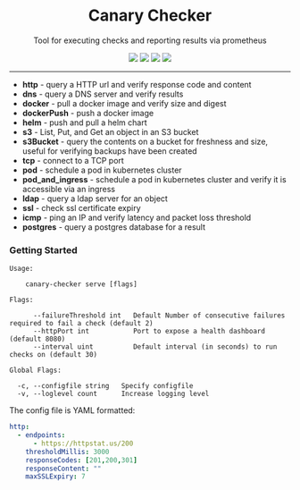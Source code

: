 

<h1 align="center">Canary Checker</h1>
  <p align="center">Tool for executing checks and reporting results via prometheus</p>
<p align="center">
<a href="https://circleci.com/gh/flanksource/canary-checker"><img src="https://circleci.com/gh/flanksource/canary-checker.svg?style=svg"></a>
<a href="https://goreportcard.com/report/github.com/flanksource/canary-checker"><img src="https://goreportcard.com/badge/github.com/flanksource/canary-checker"></a>
<img src="https://img.shields.io/github/license/flanksource/canary-checker.svg?style=flat-square"/>
<a href="https://canary-checker.docs.flanksource.com"> <img src="https://img.shields.io/badge/☰-Docs-lightgrey.svg"/> </a>
</p>

---

* **http** - query a HTTP url and verify response code and content
* **dns** - query a DNS server and verify results
* **docker** - pull a docker image and verify size and digest
* **dockerPush** - push a docker image
* **helm** - push and pull a helm chart
* **s3** - List, Put, and Get an object in an S3 bucket
* **s3Bucket** - query the contents on a bucket for freshness and size, useful for verifying backups have been created
* **tcp** - connect to a TCP port
* **pod** - schedule a pod in kubernetes cluster
* **pod_and_ingress** - schedule a pod in kubernetes cluster and verify it is accessible via an ingress
* **ldap** - query a ldap server for an object
* **ssl** - check ssl certificate expiry
* **icmp** - ping an IP and verify latency and packet loss threshold
* **postgres** - query a postgres database for a result



### Getting Started


```
Usage:

	canary-checker serve [flags]

Flags:

      --failureThreshold int   Default Number of consecutive failures required to fail a check (default 2)
      --httpPort int           Port to expose a health dashboard  (default 8080)
      --interval uint          Default interval (in seconds) to run checks on (default 30)

Global Flags:

  -c, --configfile string   Specify configfile
  -v, --loglevel count      Increase logging level
```



The config file is YAML formatted:

```yaml
http:
  - endpoints:
      - https://httpstat.us/200
    thresholdMillis: 3000
    responseCodes: [201,200,301]
    responseContent: ""
    maxSSLExpiry: 7
```


